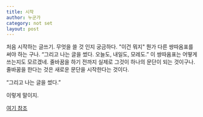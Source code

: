 ```yaml
---
title: 시작
author: 누군가
category: not set
layout: post
---
```


처음 시작하는 글쓰기. 무엇을 쓸 것 인지 궁금하다. "이건 뭐지" 뭔가 다른 쌍따옴표를 써야 하는 구나. “그리고 나는 글을 썼다. 오늘도, 내일도, 모레도.” 이 쌍따옴표는 어떻게 쓰는지도 모르겠네. 줄바꿈을 하기 전까지 실제로 그것이 하나의 문단이 되는 것이구나. 줄바꿈을 한다는 것은 새로운 문단을 시작한다는 것이다.

“그리고 나는 글을 썼다.”

이렇게 말이지.

[여기 참조](https://sherlock-holm.es/stories/html/spec.html)